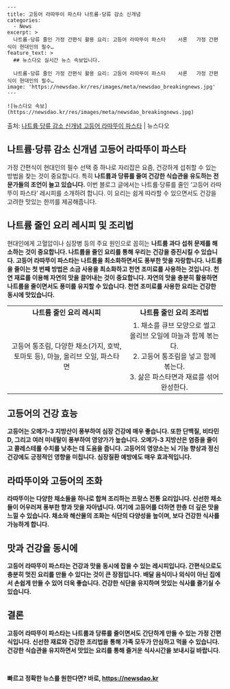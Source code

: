     ---
    title: 고등어 라따뚜이 파스타 나트륨·당류 감소 신개념
    categories:
      - News
    excerpt: >
      나트륨·당류 줄인 가정 간편식 활용 요리: 고등어 라따뚜이 파스타    서론   가정 간편식이 현대인의 필수…
    feature_text: >
      ## 뉴스다오 실시간 뉴스 속보입니다.
    
      나트륨·당류 줄인 가정 간편식 활용 요리: 고등어 라따뚜이 파스타    서론   가정 간편식이 현대인의 필수…
    image: 'https://newsdao.kr/res/images/meta/newsdao_breakingnews.jpg'
    ---
    
    ![뉴스다오 속보](https://newsdao.kr/res/images/meta/newsdao_breakingnews.jpg)

<p>출처: <a href="https://newsdao.kr/4469" rel="dofollow">나트륨·당류 감소 신개념 고등어 라따뚜이 파스타</a> | 뉴스다오</p>

<h2 data-ke-size="size26">나트륨·당류 감소 신개념 고등어 라따뚜이 파스타</h2>
<p data-ke-size="size16">가정 간편식이 현대인의 필수 선택 중 하나로 자리잡은 요즘, 건강하게 섭취할 수 있는 방법을 찾는 것이 중요합니다. 특히 <b>나트륨과 당류를 줄여 건강한 식습관을 유도하는 전문가들의 조언이 늘고 있습니다.</b> 이번 블로그 글에서는 나트륨·당류를 줄인 ‘고등어 라따뚜이 파스타’ 레시피를 소개하려 합니다. 이 요리는 쉽게 따라할 수 있으면서도 건강을 고려한 맛있는 한끼를 제공해줍니다.</p>

<h2 data-ke-size="size24">나트륨 줄인 요리 레시피 및 조리법</h2>
<p data-ke-size="size16">현대인에게 고혈압이나 심장병 등의 주요 원인으로 꼽히는 <b>나트륨 과다 섭취 문제를 해소하는 것이 중요합니다. 나트륨을 줄인 요리를 통해 우리는 건강을 증진시킬 수 있습니다. 고등어 라따뚜이 파스타는 나트륨을 최소화하면서도 풍부한 맛을 자랑합니다. 나트륨을 줄이는 첫 번째 방법은 소금 사용을 최소화하고 천연 조미료를 사용하는 것입니다. <b>천연 재료를 이용해 자연의 맛을 끌어내는 것이 중요합니다.</b> 자연의 맛을 충분히 활용하면 나트륨을 줄이면서도 풍미를 유지할 수 있습니다. 천연 조미료를 사용한 요리는 건강한 동시에 맛있습니다.</p>

<table>
  <tr>
    <td style="text-align: center; height: 17px;"><b>나트륨 줄인 요리 레시피</b></td>
    <td style="text-align: center; height: 17px;"><b>나트륨 줄인 요리 조리법</b></td>
  </tr>
  <tr>
    <td style="text-align: center; height: 17px;">고등어 통조림, 다양한 채소(가지, 호박, 토마토 등), 마늘, 올리브 오일, 파스타 면</td>
    <td style="text-align: center; height: 17px;">1. 채소를 큐브 모양으로 썰고 올리브 오일에 마늘과 함께 볶는다.<br>2. 고등어 통조림을 넣고 함께 볶는다.<br>3. 삶은 파스타면과 재료를 섞어 완성한다.</td>
  </tr>
</table>

<h2 data-ke-size="size24">고등어의 건강 효능</h2>
<p data-ke-size="size16"><b>고등어는 오메가-3 지방산이 풍부하여 심장 건강에 매우 좋습니다. 또한 단백질, 비타민 D, 그리고 여러 미네랄이 풍부하여 영양가가 높습니다.</b> 오메가-3 지방산은 염증을 줄이고 콜레스테롤 수치를 낮추는 데 도움을 줍니다. 고등어의 영양소는 뇌 기능 향상과 정신 건강에도 긍정적인 영향을 미칩니다. 심장질환 예방에도 매우 효과적입니다.</p>

<h2 data-ke-size="size24">라따뚜이와 고등어의 조화</h2>
<p data-ke-size="size16"><b>라따뚜이는 다양한 채소들을 하나로 합쳐 조리하는 프랑스 전통 요리입니다. 신선한 채소들이 어우러져 풍부한 향과 맛을 자아냅니다.</b> 여기에 고등어를 더하면 한층 더 깊은 맛을 느낄 수 있습니다. 채소와 해산물의 조화는 식단의 다양성을 높이며, 보다 건강한 식사를 가능하게 합니다.</p>

<h2 data-ke-size="size24">맛과 건강을 동시에</h2>
<p data-ke-size="size16">고등어 라따뚜이 파스타는 건강과 맛을 동시에 잡을 수 있는 레시피입니다. <b>간편식으로도 충분히 멋진 요리를 만들 수 있다는 것이 큰 장점입니다.</b> 배달 음식이나 외식이 아닌 집에서 손쉽게 만들 수 있어 더욱 좋습니다. <b>건강한 식단을 유지하며 맛있는 식사를 즐기실 수 있습니다.</b></p>

<h2 data-ke-size="size24">결론</h2>
<p data-ke-size="size16">고등어 라따뚜이 파스타는 나트륨과 당류를 줄이면서도 간단하게 만들 수 있는 가정 간편식입니다. 신선한 재료와 건강한 조리법을 통해 가족 모두가 안심하고 먹을 수 있습니다. <b>건강한 식습관을 유지하면서 맛있는 요리를 통해 즐거운 식사시간을 보내시길 바랍니다.</b></p>

<p data-ke-size="size16">&nbsp;</p> 

빠르고 정확한 뉴스를 원한다면? 바로, <a href="https://newsdao.kr" rel="dofollow">https://newsdao.kr</a>


    
